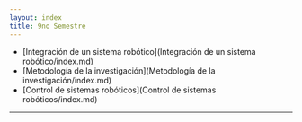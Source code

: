 ```yaml
---
layout: index
title: 9no Semestre
---
```


* [Integración de un sistema robótico](Integración de un sistema robótico/index.md)
* [Metodología de la investigación](Metodología de la investigación/index.md)
* [Control de sistemas robóticos](Control de sistemas robóticos/index.md)

---------------------------------------------
